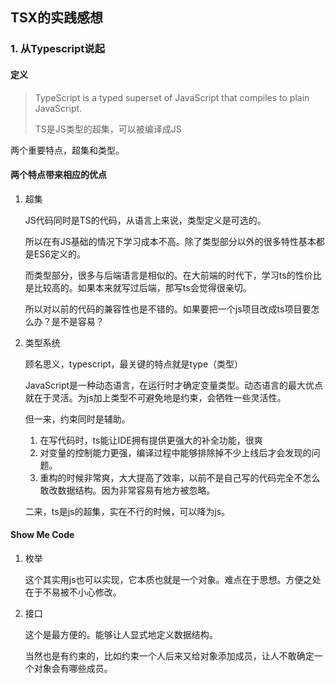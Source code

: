 ## TSX的实践感想

### 1. 从Typescript说起

#### 定义

> TypeScript is a typed superset of JavaScript that compiles to plain JavaScript.
>
> TS是JS类型的超集，可以被编译成JS

两个重要特点，超集和类型。

#### 两个特点带来相应的优点

1. 超集

   JS代码同时是TS的代码，从语言上来说，类型定义是可选的。

   所以在有JS基础的情况下学习成本不高。除了类型部分以外的很多特性基本都是ES6定义的。

   而类型部分，很多与后端语言是相似的。在大前端的时代下，学习ts的性价比是比较高的。如果本来就写过后端，那写ts会觉得很亲切。



   所以对以前的代码的兼容性也是不错的。如果要把一个js项目改成ts项目要怎么办？是不是容易？

2. 类型系统

   顾名思义，typescript，最关键的特点就是type（类型）

   JavaScript是一种动态语言，在运行时才确定变量类型。动态语言的最大优点就在于灵活。为js加上类型不可避免地是约束，会牺牲一些灵活性。

   但一来，约束同时是辅助。

   1. 在写代码时，ts能让IDE拥有提供更强大的补全功能，很爽
   2. 对变量的控制能力更强，编译过程中能够排除掉不少上线后才会发现的问题。
   3. 重构的时候非常爽，大大提高了效率，以前不是自己写的代码完全不怎么敢改数据结构。因为非常容易有地方被忽略。



   二来，ts是js的超集，实在不行的时候，可以降为js。

#### Show Me Code

1. 枚举

   这个其实用js也可以实现，它本质也就是一个对象。难点在于思想。方便之处在于不易被不小心修改。

2. 接口

   这个是最方便的。能够让人显式地定义数据结构。

   当然也是有约束的，比如约束一个人后来又给对象添加成员，让人不敢确定一个对象会有哪些成员。
